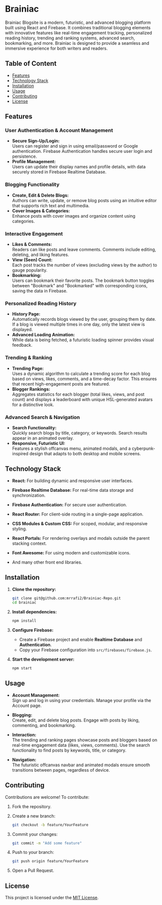 
# Brainiac 

Brainiac Blogsite is a modern, futuristic, and advanced blogging platform built using React and Firebase. It combines traditional blogging elements with innovative features like real-time engagement tracking, personalized reading history, trending and ranking systems, advanced search, bookmarking, and more. Brainiac is designed to provide a seamless and immersive experience for both writers and readers.

## Table of Content
- [Features](#features)
- [Technology Stack](#technology-stack)
- [Installation](#installation)
- [Usage](#usage)
- [Contributing](#contributing)
- [License](#license)

## Features

### User Authentication & Account Management
- **Secure Sign-Up/Login:**  
  Users can register and sign in using email/password or Google authentication. Firebase Authentication handles secure user login and persistence.
- **Profile Management:**  
  Users can update their display names and profile details, with data securely stored in Firebase Realtime Database.

### Blogging Functionality
- **Create, Edit & Delete Blogs:**  
  Authors can write, update, or remove blog posts using an intuitive editor that supports rich text and multimedia.
- **Cover Images & Categories:**  
  Enhance posts with cover images and organize content using categories.

### Interactive Engagement
- **Likes & Comments:**  
  Readers can like posts and leave comments. Comments include editing, deleting, and liking features.
- **View (Seen) Count:**  
  Each post tracks the number of views (excluding views by the author) to gauge popularity.
- **Bookmarking:**  
  Users can bookmark their favorite posts. The bookmark button toggles between "Bookmark" and "Bookmarked" with corresponding icons, saving the data in Firebase.

### Personalized Reading History
- **History Page:**  
  Automatically records blogs viewed by the user, grouping them by date. If a blog is viewed multiple times in one day, only the latest view is displayed.
- **Advanced Loading Animation:**  
  While data is being fetched, a futuristic loading spinner provides visual feedback.

### Trending & Ranking
- **Trending Page:**  
  Uses a dynamic algorithm to calculate a trending score for each blog based on views, likes, comments, and a time-decay factor. This ensures that recent high-engagement posts are featured.
- **Blogger Rankings:**  
  Aggregates statistics for each blogger (total likes, views, and post count) and displays a leaderboard with unique HSL-generated avatars for a distinctive look.

### Advanced Search & Navigation
- **Search Functionality:**  
  Quickly search blogs by title, category, or keywords. Search results appear in an animated overlay.
- **Responsive, Futuristic UI:**  
  Features a stylish offcanvas menu, animated modals, and a cyberpunk-inspired design that adapts to both desktop and mobile screens.

## Technology Stack

- **React:** For building dynamic and responsive user interfaces.
  
- **Firebase Realtime Database:** For real-time data storage and synchronization.
- **Firebase Authentication:** For secure user authentication.
  
- **React Router:** For client-side routing in a single-page application.
  
- **CSS Modules & Custom CSS:** For scoped, modular, and responsive styling.
  
- **React Portals:** For rendering overlays and modals outside the parent stacking context.
  
- **Font Awesome:** For using modern and customizable icons.

- And many other front end libraries.

## Installation

1. **Clone the repository:**
   ```bash
   git clone git@github.com:mrrafi2/Brainiac-Repo.git
   cd brainiac
   ```

2. **Install dependencies:**
   ```bash
   npm install
   ```

3. **Configure Firebase:**
   - Create a Firebase project and enable **Realtime Database** and **Authentication**.
   - Copy your Firebase configuration into `src/firebases/firebase.js`.

4. **Start the development server:**
   ```bash
   npm start
   ```

## Usage

- **Account Management:**  
  Sign up and log in using your credentials. Manage your profile via the Account page.

- **Blogging:**  
  Create, edit, and delete blog posts. Engage with posts by liking, commenting, and bookmarking.
  
- **Interaction:**  
  The trending and ranking pages showcase posts and bloggers based on real-time engagement data (likes, views, comments). Use the search functionality to find posts by keywords, title, or category.

- **Navigation:**  
  The futuristic offcanvas navbar and animated modals ensure smooth transitions between pages, regardless of device.

## Contributing

Contributions are welcome! To contribute:
1. Fork the repository.
   
2. Create a new branch:  
   ```bash
   git checkout -b feature/YourFeature
   ```
3. Commit your changes:  
   ```bash
   git commit -m "Add some feature"
   ```
4. Push to your branch:  
   ```bash
   git push origin feature/YourFeature
   ```
5. Open a Pull Request.

## License

This project is licensed under the [MIT License](LICENSE).



